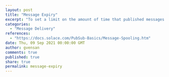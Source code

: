 ```yaml
---
layout: post
title: "Message Expiry"
excerpt: "To set a limit on the amount of time that published messages have to be consumed and acknowledged, you can assign Time‑to-Live (TTL) expiry values to them."
categories:
  - "Message Delivery"
references:
  - "https://docs.solace.com/PubSub-Basics/Message-Spooling.htm"
date: Thu, 09 Sep 2021 00:00:00 GMT
author: gvensan
comments: true
published: true
share: true
permalink: message-expiry
---
```

